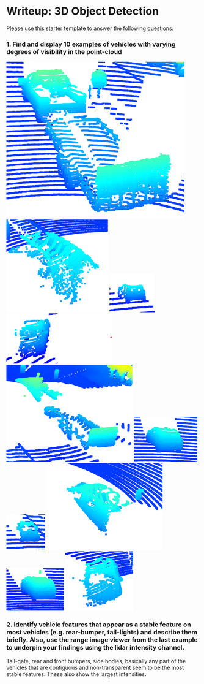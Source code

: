 # Writeup: 3D Object Detection

Please use this starter template to answer the following questions:

### 1. Find and display 10 examples of vehicles with varying degrees of visibility in the point-cloud

![alt text](img/veh1.png "Veh1")
![alt text](img/veh2.png "Veh2")
![alt text](img/veh3.png "Veh3")
![alt text](img/veh4.png "Veh4")
![alt text](img/veh5.png "Veh5")
![alt text](img/veh6.png "Veh6")
![alt text](img/veh7.png "Veh7")
![alt text](img/veh8.png "Veh8")
![alt text](img/veh9.png "Veh9")
![alt text](img/veh10.png "Veh10")


### 2. Identify vehicle features that appear as a stable feature on most vehicles (e.g. rear-bumper, tail-lights) and describe them briefly. Also, use the range image viewer from the last example to underpin your findings using the lidar intensity channel.

Tail-gate, rear and front bumpers, side bodies, basically any part of the vehicles that are contiguous and non-transparent seem to be the most stable features. These also show the largest intensities. 

